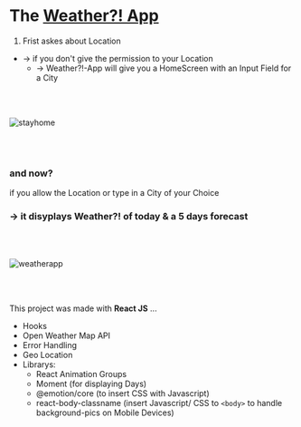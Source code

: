 
# The [Weather?! App ](https://weather-aquin.netlify.app/)


1. Frist askes about Location 
-  -> if you don't give the permission to your Location
   - -> Weather?!-App will give you a HomeScreen with an Input Field for a City 
   
 <br/><br/>

![stayhome](stayhome.gif)

 <br/> <br/>
  
### and now? <br/>
if you allow the Location or type in a City of your Choice <br/>
### -> it disyplays Weather?! of today & a 5 days forecast

<br/><br/>
  
![weatherapp](weaterapp.gif)

<br/> <br/>

This project was made with **React JS** ... 
* Hooks
* Open Weather Map API
* Error Handling
* Geo Location
* Librarys:  
  * React Animation Groups 
  * Moment (for displaying Days) 
  * @emotion/core (to insert CSS with Javascript) 
  * react-body-classname (insert Javascript/ CSS to `<body>` to handle background-pics on Mobile Devices)
